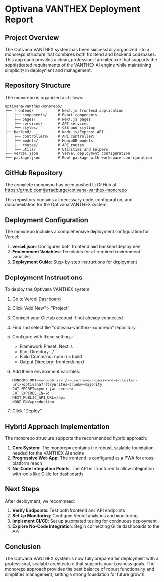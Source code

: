 # Optivana VANTHEX Deployment Report

## Project Overview

The Optivana VANTHEX system has been successfully organized into a monorepo structure that combines both frontend and backend codebases. This approach provides a clean, professional architecture that supports the sophisticated requirements of the VANTHEX AI engine while maintaining simplicity in deployment and management.

## Repository Structure

The monorepo is organized as follows:

```
optivana-vanthex-monorepo/
├── frontend/           # Next.js frontend application
│   ├── components/     # React components
│   ├── pages/          # Next.js pages
│   ├── services/       # API services
│   └── styles/         # CSS and styling
├── backend/            # Node.js/Express API
│   ├── controllers/    # API controllers
│   ├── models/         # MongoDB models
│   ├── routes/         # API routes
│   └── utils/          # Utilities and helpers
├── vercel.json         # Vercel deployment configuration
└── package.json        # Root package with workspace configuration
```

## GitHub Repository

The complete monorepo has been pushed to GitHub at:
https://github.com/jarradburge/optivana-vanthex-monorepo

This repository contains all necessary code, configuration, and documentation for the Optivana VANTHEX system.

## Deployment Configuration

The monorepo includes a comprehensive deployment configuration for Vercel:

1. **vercel.json**: Configures both frontend and backend deployment
2. **Environment Variables**: Templates for all required environment variables
3. **Deployment Guide**: Step-by-step instructions for deployment

## Deployment Instructions

To deploy the Optivana VANTHEX system:

1. Go to [Vercel Dashboard](https://vercel.com/dashboard)
2. Click "Add New" > "Project"
3. Connect your GitHub account if not already connected
4. Find and select the "optivana-vanthex-monorepo" repository
5. Configure with these settings:
   - Framework Preset: Next.js
   - Root Directory: ./
   - Build Command: npm run build
   - Output Directory: frontend/.next

6. Add these environment variables:
   ```
   MONGODB_URI=mongodb+srv://<username>:<password>@<cluster-url>/optivana?retryWrites=true&w=majority
   JWT_SECRET=<your-jwt-secret>
   JWT_EXPIRES_IN=7d
   NEXT_PUBLIC_API_URL=/api
   NODE_ENV=production
   ```

7. Click "Deploy"

## Hybrid Approach Implementation

The monorepo structure supports the recommended hybrid approach:

1. **Core System**: The monorepo contains the robust, scalable foundation needed for the VANTHEX AI engine
2. **Progressive Web App**: The frontend is configured as a PWA for cross-platform reach
3. **No-Code Integration Points**: The API is structured to allow integration with tools like Glide for dashboards

## Next Steps

After deployment, we recommend:

1. **Verify Endpoints**: Test both frontend and API endpoints
2. **Set Up Monitoring**: Configure Vercel analytics and monitoring
3. **Implement CI/CD**: Set up automated testing for continuous deployment
4. **Explore No-Code Integration**: Begin connecting Glide dashboards to the API

## Conclusion

The Optivana VANTHEX system is now fully prepared for deployment with a professional, scalable architecture that supports your business goals. The monorepo approach provides the best balance of robust functionality and simplified management, setting a strong foundation for future growth.
